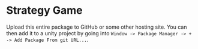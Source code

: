 # Strategy Game
Upload this entire package to GitHub or some other hosting site. You can then add it to a unity project by going into `Window -> Package Manager -> + -> Add Package From git URL...`.
